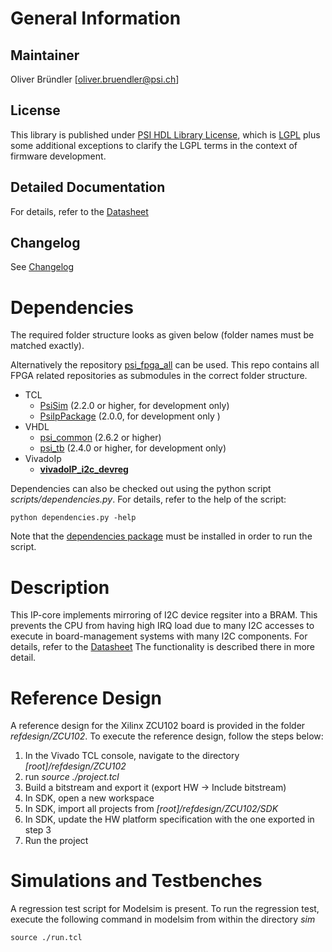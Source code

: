 # General Information

## Maintainer
Oliver Bründler [oliver.bruendler@psi.ch]

## License
This library is published under [PSI HDL Library License](License.txt), which is [LGPL](LGPL2_1.txt) plus some additional exceptions to clarify the LGPL terms in the context of firmware development.

## Detailed Documentation
For details, refer to the [Datasheet](doc/i2c_devreg.pdf)

## Changelog
See [Changelog](Changelog.md)

<!-- DO NOT CHANGE FORMAT: this section is parsed to resolve dependencies -->

# Dependencies

The required folder structure looks as given below (folder names must be matched exactly). 

Alternatively the repository [psi\_fpga\_all](https://github.com/paulscherrerinstitute/psi_fpga_all) can be used. This repo contains all FPGA related repositories as submodules in the correct folder structure.

* TCL
  * [PsiSim](https://github.com/paulscherrerinstitute/PsiSim) (2.2.0 or higher, for development only)
  * [PsiIpPackage](https://github.com/paulscherrerinstitute/PsiIpPackage) (2.0.0, for development only )
* VHDL
  * [psi\_common](https://github.com/paulscherrerinstitute/psi_common) (2.6.2 or higher)
  * [psi\_tb](https://github.com/paulscherrerinstitute/psi_tb) (2.4.0 or higher, for development only)
* VivadoIp
  * [**vivadoIP\_i2c\_devreg**](https://github.com/paulscherrerinstitute/vivadoIP_i2c_devreg)
  
<!-- END OF PARSED SECTION -->
  
Dependencies can also be checked out using the python script *scripts/dependencies.py*. For details, refer to the help of the script:

```
python dependencies.py -help
```

Note that the [dependencies package](https://github.com/paulscherrerinstitute/PsiFpgaLibDependencies) must be installed in order to run the script.

# Description
This IP-core implements mirroring of I2C device regsiter into a BRAM. This prevents the CPU from having high IRQ load due to many I2C accesses to execute in board-management systems with many I2C components. For details, refer to the [Datasheet](doc/i2c_devreg.pdf) The functionality is described there in more detail.


# Reference Design
A reference design for the Xilinx ZCU102 board is provided in the folder *refdesign/ZCU102*. To execute the reference design, follow the steps below:

1. In the Vivado TCL console, navigate to the directory *[root]/refdesign/ZCU102*
2. run *source ./project.tcl*
3. Build a bitstream and export it (export HW -> Include bitstream)
4. In SDK, open a new workspace
5. In SDK, import all projects from *[root]/refdesign/ZCU102/SDK*
6. In SDK, update the HW platform specification with the one exported in step 3
7. Run the project


# Simulations and Testbenches

A regression test script for Modelsim is present. To run the regression test, execute the following command in modelsim from within the directory *sim*

```
source ./run.tcl
``` 
 